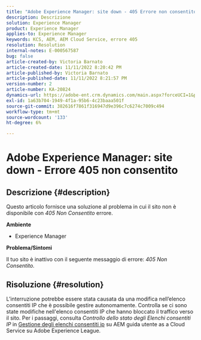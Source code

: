```yaml
---
title: "Adobe Experience Manager: site down - 405 Errore non consentito"
description: Descrizione
solution: Experience Manager
product: Experience Manager
applies-to: Experience Manager
keywords: KCS, AEM, AEM Cloud Service, errore 405
resolution: Resolution
internal-notes: E-000567587
bug: false
article-created-by: Victoria Barnato
article-created-date: 11/11/2022 8:20:42 PM
article-published-by: Victoria Barnato
article-published-date: 11/11/2022 8:21:57 PM
version-number: 2
article-number: KA-20824
dynamics-url: https://adobe-ent.crm.dynamics.com/main.aspx?forceUCI=1&pagetype=entityrecord&etn=knowledgearticle&id=fecb6b4a-fe61-ed11-9561-6045bd006793
exl-id: 1a63b704-1949-4f1a-95b6-4c23baaa501f
source-git-commit: 382616f7861f316947d9e396c7c6274c7009c494
workflow-type: tm+mt
source-wordcount: '133'
ht-degree: 6%

---
```


# Adobe Experience Manager: site down - Errore 405 non consentito

## Descrizione {#description}


Questo articolo fornisce una soluzione al problema in cui il sito non è disponibile con *405 Non Consentito* errore.

<b>Ambiente</b>

- Experience Manager


<b>Problema/Sintomi</b>

Il tuo sito è inattivo con il seguente messaggio di errore: *405 Non Consentito.*


## Risoluzione {#resolution}


L’interruzione potrebbe essere stata causata da una modifica nell’elenco consentiti IP che è possibile gestire autonomamente. Controlla se ci sono state modifiche nell&#39;elenco consentiti IP che hanno bloccato il traffico verso il sito. Per i passaggi, consulta *Controllo dello stato degli Elenchi consentiti IP* in [Gestione degli elenchi consentiti ip](https://experienceleague.adobe.com/docs/experience-manager-cloud-service/content/implementing/using-cloud-manager/ip-allow-lists/managing-ip-allow-lists.html?lang=en) su AEM guida utente as a Cloud Service su Adobe Experience League.
